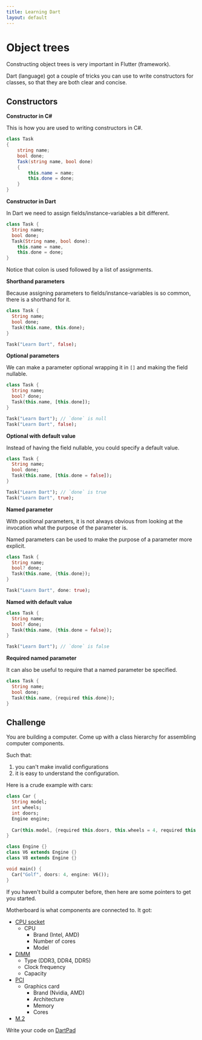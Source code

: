 ```yaml
---
title: Learning Dart
layout: default
---
```


# Object trees

Constructing object trees is very important in Flutter (framework).

Dart (language) got a couple of tricks you can use to write constructors for
classes, so that they are both clear and concise.

## Constructors

**Constructor in C#**

This is how you are used to writing constructors in C#.

```csharp
class Task
{
    string name;
    bool done;
    Task(string name, bool done)
    {
        this.name = name;
        this.done = done;
    }
}
```

**Constructor in Dart**

In Dart we need to assign fields/instance-variables a bit different.

```dart
class Task {
  String name;
  bool done;
  Task(String name, bool done):
    this.name = name,
    this.done = done;
}
```

Notice that colon is used followed by a list of assignments.

**Shorthand parameters**

Because assigning parameters to fields/instance-variables is so common, there is
a shorthand for it.

```dart
class Task {
  String name;
  bool done;
  Task(this.name, this.done);
}

Task("Learn Dart", false);
```

**Optional parameters**

We can make a parameter optional wrapping it in `[]` and making the field nullable.

```dart
class Task {
  String name;
  bool? done;
  Task(this.name, [this.done]);
}

Task("Learn Dart"); // `done` is null
Task("Learn Dart", false);
```

**Optional with default value**

Instead of having the field nullable, you could specify a default value.

```dart
class Task {
  String name;
  bool done;
  Task(this.name, [this.done = false]);
}

Task("Learn Dart"); // `done` is true
Task("Learn Dart", true);
```

**Named parameter**

With positional parameters, it is not always obvious from looking at the
invocation what the purpose of the parameter is.

Named parameters can be used to make the purpose of a parameter more explicit.

```dart
class Task {
  String name;
  bool? done;
  Task(this.name, {this.done});
}

Task("Learn Dart", done: true);
```

**Named with default value**


```dart
class Task {
  String name;
  bool? done;
  Task(this.name, {this.done = false});
}

Task("Learn Dart"); // `done` is false
```

**Required named parameter**

It can also be useful to require that a named parameter be specified.

```dart
class Task {
  String name;
  bool done;
  Task(this.name, {required this.done});
}
```

## Challenge

You are building a computer.
Come up with a class hierarchy for assembling computer components.

Such that:
1. you can't make invalid configurations
2. it is easy to understand the configuration.

Here is a crude example with cars:

```dart
class Car {
  String model;
  int wheels;
  int doors;
  Engine engine;
  
  Car(this.model, {required this.doors, this.wheels = 4, required this.engine});
}

class Engine {}
class V6 extends Engine {}
class V8 extends Engine {}

void main() {
  Car("Golf", doors: 4, engine: V6());
}
```

If you haven't build a computer before, then here are some pointers to get you started.

Motherboard is what components are connected to. It got:

- [CPU socket](https://www.tomshardware.com/reviews/cpu-socket-definition,5758.html)
    - CPU
        - Brand (Intel, AMD)
        - Number of cores
        - Model
- [DIMM](https://en.wikipedia.org/wiki/DIMM)
    - Type (DDR3, DDR4, DDR5)
    - Clock frequency
    - Capacity
- [PCI](https://www.tomshardware.com/reviews/pcie-definition,5754.html)
    - Graphics card
        - Brand (Nvidia, AMD)
        - Architecture
        - Memory
        - Cores
- [M.2](https://www.tomshardware.com/reviews/glossary-m2-definition,5887.html)

Write your code on [DartPad](https://dartpad.dev/)